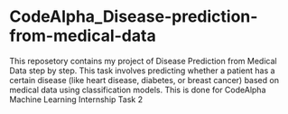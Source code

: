 # CodeAlpha_Disease-prediction-from-medical-data
This reposetory contains my project of Disease Prediction from Medical Data step by step.  This task involves predicting whether a patient has a certain disease (like heart disease, diabetes, or breast cancer) based on medical data using classification models. This is done for CodeAlpha Machine Learning Internship Task 2
